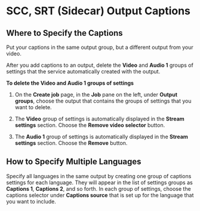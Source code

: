 # SCC, SRT \(Sidecar\) Output Captions<a name="scc-srt-output-captions"></a>

## Where to Specify the Captions<a name="where-scc-srt-output-captions"></a>

Put your captions in the same output group, but a different output from your video\.

After you add captions to an output, delete the **Video** and **Audio 1** groups of settings that the service automatically created with the output\.

**To delete the Video and Audio 1 groups of settings**

1. On the **Create job** page, in the **Job** pane on the left, under **Output groups**, choose the output that contains the groups of settings that you want to delete\.

1. The **Video** group of settings is automatically displayed in the **Stream settings** section\. Choose the **Remove video selector** button\.

1. The **Audio 1** group of settings is automatically displayed in the **Stream settings** section\. Choose the **Remove** button\.

## How to Specify Multiple Languages<a name="multilang-scc-srt-output-captions"></a>

Specify all languages in the same output by creating one group of captions settings for each language\. They will appear in the list of settings groups as **Captions 1**, **Captions 2**, and so forth\. In each group of settings, choose the captions selector under **Captions source** that is set up for the language that you want to include\.